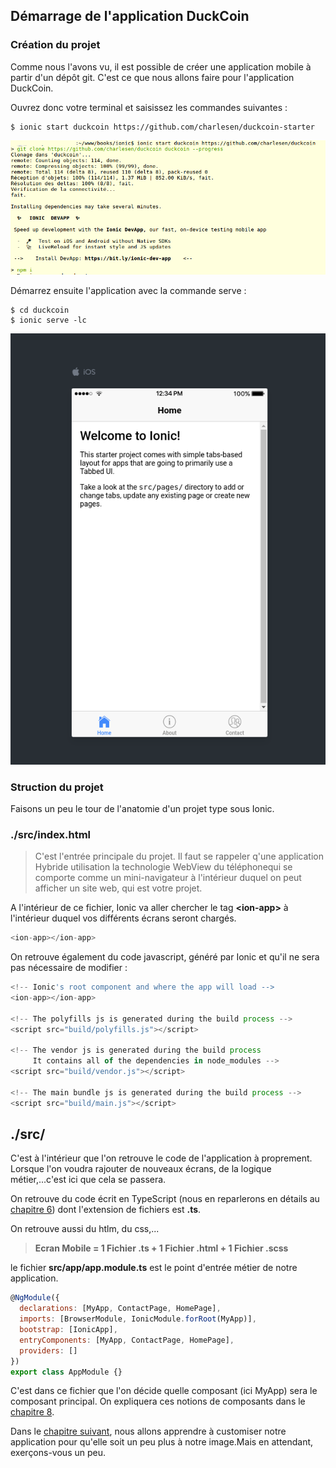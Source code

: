## Démarrage de l'application DuckCoin

### Création du projet

Comme nous l'avons vu, il est possible de créer une application mobile à partir d'un dépôt git. C'est ce que nous allons faire pour l'application DuckCoin.

Ouvrez donc votre terminal et saisissez les commandes suivantes :

```
$ ionic start duckcoin https://github.com/charlesen/duckcoin-starter
```

![](/assets/ionic_screen_2.png)

Démarrez ensuite l'application avec la commande serve :

```
$ cd duckcoin
$ ionic serve -lc
```

![](/assets/screen_app1.png)

### Struction du projet

Faisons un peu le tour de l'anatomie d'un projet type sous Ionic.

### ./src/index.html

> C'est l'entrée principale du projet. Il faut se rappeler q'une application Hybride utilisation la technologie WebView du téléphonequi se comporte comme un mini-navigateur à l'intérieur duquel on peut afficher un site web, qui est votre projet.

A l'intérieur  de ce fichier, Ionic va aller chercher le tag **&lt;ion-app&gt;** à l'intérieur duquel vos différents écrans seront chargés.

```js
<ion-app></ion-app>
```

On retrouve également du code javascript, généré par Ionic et qu'il ne sera pas nécessaire de modifier :

```js
<!-- Ionic's root component and where the app will load -->
<ion-app></ion-app>

<!-- The polyfills js is generated during the build process -->
<script src="build/polyfills.js"></script>

<!-- The vendor js is generated during the build process
     It contains all of the dependencies in node_modules -->
<script src="build/vendor.js"></script>

<!-- The main bundle js is generated during the build process -->
<script src="build/main.js"></script>
```

## ./src/

C'est à l'intérieur que l'on retrouve le code de l'application à proprement. Lorsque l'on voudra rajouter de nouveaux écrans, de la logique métier,...c'est ici que cela se passera.

On retrouve du code écrit en TypeScript \(nous en reparlerons en détails au [chapitre 6](/chap6)\) dont l'extension de fichiers est **.ts**.

On retrouve aussi du htlm, du css,...

> **Ecran Mobile = 1 Fichier .ts + 1 Fichier .html + 1 Fichier .scss**

le fichier **src/app/app.module.ts** est le point d'entrée métier de notre application.

```js
@NgModule({
  declarations: [MyApp, ContactPage, HomePage],
  imports: [BrowserModule, IonicModule.forRoot(MyApp)],
  bootstrap: [IonicApp],
  entryComponents: [MyApp, ContactPage, HomePage],
  providers: []
})
export class AppModule {}
```

C'est dans ce fichier que l'on décide quelle composant \(ici MyApp\) sera le composant principal. On expliquera ces notions de composants dans le [chapitre 8](/chap8).

Dans le [chapitre suivant](/chap4), nous allons apprendre à customiser notre application pour qu'elle soit un peu plus à notre image.Mais en attendant, exerçons-vous un peu.

